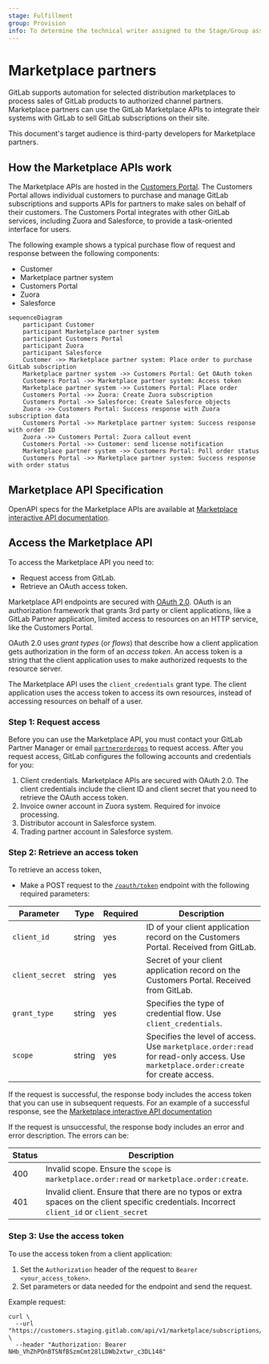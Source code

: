 ```yaml
---
stage: Fulfillment
group: Provision
info: To determine the technical writer assigned to the Stage/Group associated with this page, see https://about.gitlab.com/handbook/product/ux/technical-writing/#assignments
---
```


# Marketplace partners

GitLab supports automation for selected distribution marketplaces to process sales of GitLab products to authorized
channel partners. Marketplace partners can use the GitLab Marketplace APIs to integrate their systems with GitLab to
sell GitLab subscriptions on their site.

This document's target audience is third-party developers for Marketplace partners.

## How the Marketplace APIs work

The Marketplace APIs are hosted in the [Customers Portal](https://customers.gitlab.com/). The Customers Portal allows
individual customers to purchase and manage GitLab subscriptions and supports APIs for partners
to make sales on behalf of their customers. The Customers Portal integrates with other GitLab services, including
Zuora and Salesforce, to provide a task-oriented interface for users.

The following example shows a typical purchase flow of request and response between the following components:

- Customer
- Marketplace partner system
- Customers Portal
- Zuora
- Salesforce

```mermaid
sequenceDiagram
    participant Customer
    participant Marketplace partner system
    participant Customers Portal
    participant Zuora
    participant Salesforce
    Customer ->> Marketplace partner system: Place order to purchase GitLab subscription
    Marketplace partner system ->> Customers Portal: Get OAuth token
    Customers Portal ->> Marketplace partner system: Access token
    Marketplace partner system ->> Customers Portal: Place order
    Customers Portal ->> Zuora: Create Zuora subscription
    Customers Portal ->> Salesforce: Create Salesforce objects
    Zuora ->> Customers Portal: Success response with Zuora subscription data
    Customers Portal ->> Marketplace partner system: Success response with order ID
    Zuora ->> Customers Portal: Zuora callout event
    Customers Portal ->> Customer: send license notification
    Marketplace partner system ->> Customers Portal: Poll order status
    Customers Portal ->> Marketplace partner system: Success response with order status
```

## Marketplace API Specification

OpenAPI specs for the Marketplace APIs are available at [Marketplace interactive API documentation](https://customers.staging.gitlab.com/openapi_docs/marketplace).

## Access the Marketplace API

To access the Marketplace API you need to:

- Request access from GitLab.
- Retrieve an OAuth access token.

Marketplace API endpoints are secured with [OAuth 2.0](https://oauth.net/2/). OAuth is an authorization framework
that grants 3rd party or client applications, like a GitLab Partner application, limited access to resources on an
HTTP service, like the Customers Portal.

OAuth 2.0 uses _grant types_ (or _flows_) that describe how a client application gets authorization in
the form of an _access token_. An access token is a string that the client application uses to make authorized requests to
the resource server.

The Marketplace API uses the `client_credentials` grant type. The client application uses the access token to access its
own resources, instead of accessing resources on behalf of a user.

### Step 1: Request access

Before you can use the Marketplace API, you must contact your GitLab Partner Manager or email [`partnerorderops`](mailto:partnerorderops@gitlab.com)
to request access. After you request access, GitLab configures the following accounts and credentials for you:

1. Client credentials. Marketplace APIs are secured with OAuth 2.0. The client credentials include the client ID and client secret
   that you need to retrieve the OAuth access token.
1. Invoice owner account in Zuora system. Required for invoice processing.
1. Distributor account in Salesforce system.
1. Trading partner account in Salesforce system.

### Step 2: Retrieve an access token

To retrieve an access token,

- Make a POST request to the [`/oauth/token`](https://customers.staging.gitlab.com/openapi_docs/marketplace#/marketplace/post_oauth_token) endpoint with the following required parameters:

| Parameter       | Type   | Required |Description                                                                                                                         |
|-----------------|--------|----------|------------------------------------------------------------------------------------------------------------------------------------|
| `client_id`     | string | yes      |ID of your client application record on the Customers Portal. Received from GitLab.                                                 |
| `client_secret` | string | yes      |Secret of your client application record on the Customers Portal. Received from GitLab.                                             |
| `grant_type`    | string | yes      |Specifies the type of credential flow. Use `client_credentials`.                                                                    |
| `scope`         | string | yes      |Specifies the level of access. Use `marketplace.order:read` for read-only access. Use `marketplace.order:create` for create access. |

If the request is successful, the response body includes the access token that you can use in subsequent requests. For an example of a successful
response, see the [Marketplace interactive API documentation](https://customers.staging.gitlab.com/openapi_docs/marketplace)

If the request is unsuccessful, the response body includes an error and error description. The errors can be:

| Status | Description                                                                                                                                  |
|--------|----------------------------------------------------------------------------------------------------------------------------------------------|
| 400    | Invalid scope. Ensure the `scope` is `marketplace.order:read` or `marketplace.order:create`.                                                 |
| 401    | Invalid client. Ensure that there are no typos or extra spaces on the client specific credentials. Incorrect `client_id` or `client_secret`  |

### Step 3: Use the access token

To use the access token from a client application:

1. Set the `Authorization` header of the request to `Bearer <your_access_token>`.
1. Set parameters or data needed for the endpoint and send the request.

Example request:

```shell
curl \
  --url "https://customers.staging.gitlab.com/api/v1/marketplace/subscriptions/:external_subscription_id" \
  --header "Authorization: Bearer NHb_VhZhPOnBTSNfBSzmCmt28lLDWb2xtwr_c3DL148"
```
